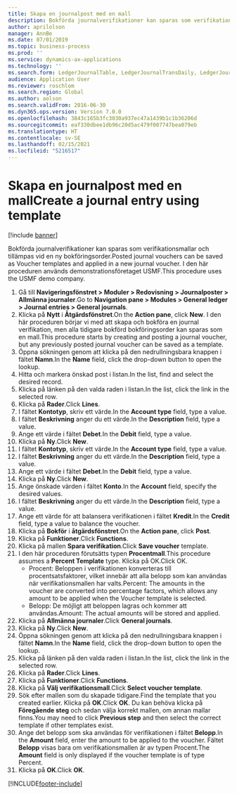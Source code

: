 ```yaml
---
title: Skapa en journalpost med en mall
description: Bokförda journalverifikationer kan sparas som verifikationsmallar och tillämpas vid en ny bokföringsorder.
author: aprilolson
manager: AnnBe
ms.date: 07/01/2019
ms.topic: business-process
ms.prod: ''
ms.service: dynamics-ax-applications
ms.technology: ''
ms.search.form: LedgerJournalTable, LedgerJournalTransDaily, LedgerJournalTransVoucherTemplate
audience: Application User
ms.reviewer: roschlom
ms.search.region: Global
ms.author: aolson
ms.search.validFrom: 2016-06-30
ms.dyn365.ops.version: Version 7.0.0
ms.openlocfilehash: 3843c165b3fc3030a937ec47a1439b1c1b36206d
ms.sourcegitcommit: eaf330dbee1db96c20d5ac479f007747bea079eb
ms.translationtype: HT
ms.contentlocale: sv-SE
ms.lasthandoff: 02/15/2021
ms.locfileid: "5216517"
---
```

# <a name="create-a-journal-entry-using-template"></a><span data-ttu-id="27dfd-103">Skapa en journalpost med en mall</span><span class="sxs-lookup"><span data-stu-id="27dfd-103">Create a journal entry using template</span></span>

[!include [banner](../../includes/banner.md)]

<span data-ttu-id="27dfd-104">Bokförda journalverifikationer kan sparas som verifikationsmallar och tillämpas vid en ny bokföringsorder.</span><span class="sxs-lookup"><span data-stu-id="27dfd-104">Posted journal vouchers can be saved as Voucher templates and applied in a new journal voucher.</span></span> <span data-ttu-id="27dfd-105">I den här proceduren används demonstrationsföretaget USMF.</span><span class="sxs-lookup"><span data-stu-id="27dfd-105">This procedure uses the USMF demo company.</span></span>

1. <span data-ttu-id="27dfd-106">Gå till **Navigeringsfönstret > Moduler > Redovisning > Journalposter > Allmänna journaler**.</span><span class="sxs-lookup"><span data-stu-id="27dfd-106">Go to **Navigation pane > Modules > General ledger > Journal entries > General journals**.</span></span>
2. <span data-ttu-id="27dfd-107">Klicka på **Nytt** i **Åtgärdsfönstret**.</span><span class="sxs-lookup"><span data-stu-id="27dfd-107">On the **Action pane**, click **New**.</span></span> <span data-ttu-id="27dfd-108">I den här proceduren börjar vi med att skapa och bokföra en journal verifikation, men alla tidigare bokförd bokföringsorder kan sparas som en mall.</span><span class="sxs-lookup"><span data-stu-id="27dfd-108">This procedure starts by creating and posting a journal voucher, but any previously posted journal voucher can be saved as a template.</span></span>  
3. <span data-ttu-id="27dfd-109">Öppna sökningen genom att klicka på den nedrullningsbara knappen i fältet **Namn**.</span><span class="sxs-lookup"><span data-stu-id="27dfd-109">In the **Name** field, click the drop-down button to open the lookup.</span></span>
4. <span data-ttu-id="27dfd-110">Hitta och markera önskad post i listan.</span><span class="sxs-lookup"><span data-stu-id="27dfd-110">In the list, find and select the desired record.</span></span>
5. <span data-ttu-id="27dfd-111">Klicka på länken på den valda raden i listan.</span><span class="sxs-lookup"><span data-stu-id="27dfd-111">In the list, click the link in the selected row.</span></span>
6. <span data-ttu-id="27dfd-112">Klicka på **Rader**.</span><span class="sxs-lookup"><span data-stu-id="27dfd-112">Click **Lines**.</span></span>
7. <span data-ttu-id="27dfd-113">I fältet **Kontotyp**, skriv ett värde.</span><span class="sxs-lookup"><span data-stu-id="27dfd-113">In the **Account type** field, type a value.</span></span>
8. <span data-ttu-id="27dfd-114">I fältet **Beskrivning** anger du ett värde.</span><span class="sxs-lookup"><span data-stu-id="27dfd-114">In the **Description** field, type a value.</span></span>
9. <span data-ttu-id="27dfd-115">Ange ett värde i fältet **Debet**.</span><span class="sxs-lookup"><span data-stu-id="27dfd-115">In the **Debit** field, type a value.</span></span>
10. <span data-ttu-id="27dfd-116">Klicka på **Ny**.</span><span class="sxs-lookup"><span data-stu-id="27dfd-116">Click **New**.</span></span>
11. <span data-ttu-id="27dfd-117">I fältet **Kontotyp**, skriv ett värde.</span><span class="sxs-lookup"><span data-stu-id="27dfd-117">In the **Account type** field, type a value.</span></span>
12. <span data-ttu-id="27dfd-118">I fältet **Beskrivning** anger du ett värde.</span><span class="sxs-lookup"><span data-stu-id="27dfd-118">In the **Description** field, type a value.</span></span>
13. <span data-ttu-id="27dfd-119">Ange ett värde i fältet **Debet**.</span><span class="sxs-lookup"><span data-stu-id="27dfd-119">In the **Debit** field, type a value.</span></span>
14. <span data-ttu-id="27dfd-120">Klicka på **Ny**.</span><span class="sxs-lookup"><span data-stu-id="27dfd-120">Click **New**.</span></span>
14. <span data-ttu-id="27dfd-121">Ange önskade värden i fältet **Konto**.</span><span class="sxs-lookup"><span data-stu-id="27dfd-121">In the **Account** field, specify the desired values.</span></span>
15. <span data-ttu-id="27dfd-122">I fältet **Beskrivning** anger du ett värde.</span><span class="sxs-lookup"><span data-stu-id="27dfd-122">In the **Description** field, type a value.</span></span>
16. <span data-ttu-id="27dfd-123">Ange ett värde för att balansera verifikationen i fältet **Kredit**.</span><span class="sxs-lookup"><span data-stu-id="27dfd-123">In the **Credit** field, type a value to balance the voucher.</span></span>
17. <span data-ttu-id="27dfd-124">Klicka på **Bokför** i **åtgärdsfönstret**.</span><span class="sxs-lookup"><span data-stu-id="27dfd-124">On the **Action pane**, click **Post**.</span></span>
18. <span data-ttu-id="27dfd-125">Klicka på **Funktioner**.</span><span class="sxs-lookup"><span data-stu-id="27dfd-125">Click **Functions**.</span></span>
19. <span data-ttu-id="27dfd-126">Klicka på mallen **Spara verifikation**.</span><span class="sxs-lookup"><span data-stu-id="27dfd-126">Click **Save voucher** template.</span></span>
20. <span data-ttu-id="27dfd-127">I den här proceduren förutsätts typen **Procentmall**.</span><span class="sxs-lookup"><span data-stu-id="27dfd-127">This procedure assumes a **Percent Template** type.</span></span> <span data-ttu-id="27dfd-128">Klicka på OK.</span><span class="sxs-lookup"><span data-stu-id="27dfd-128">Click OK.</span></span>
    - <span data-ttu-id="27dfd-129">Procent: Beloppen i verifikationen konverteras till procentsatsfaktorer, vilket innebär att alla belopp som kan användas när verifikationsmallen har valts.</span><span class="sxs-lookup"><span data-stu-id="27dfd-129">Percent: The amounts in the voucher are converted into percentage factors, which allows any amount to be applied when the Voucher template is selected.</span></span>
    - <span data-ttu-id="27dfd-130">Belopp: De möjligt att beloppen lagras och kommer att användas.</span><span class="sxs-lookup"><span data-stu-id="27dfd-130">Amount: The actual amounts will be stored and applied.</span></span>  
21. <span data-ttu-id="27dfd-131">Klicka på **Allmänna journaler**.</span><span class="sxs-lookup"><span data-stu-id="27dfd-131">Click **General journals**.</span></span>
22. <span data-ttu-id="27dfd-132">Klicka på **Ny**.</span><span class="sxs-lookup"><span data-stu-id="27dfd-132">Click **New**.</span></span>
23. <span data-ttu-id="27dfd-133">Öppna sökningen genom att klicka på den nedrullningsbara knappen i fältet **Namn**.</span><span class="sxs-lookup"><span data-stu-id="27dfd-133">In the **Name** field, click the drop-down button to open the lookup.</span></span>
24. <span data-ttu-id="27dfd-134">Klicka på länken på den valda raden i listan.</span><span class="sxs-lookup"><span data-stu-id="27dfd-134">In the list, click the link in the selected row.</span></span>
25. <span data-ttu-id="27dfd-135">Klicka på **Rader**.</span><span class="sxs-lookup"><span data-stu-id="27dfd-135">Click **Lines**.</span></span>
26. <span data-ttu-id="27dfd-136">Klicka på **Funktioner**.</span><span class="sxs-lookup"><span data-stu-id="27dfd-136">Click **Functions**.</span></span>
27. <span data-ttu-id="27dfd-137">Klicka på **Välj verifikationsmall**.</span><span class="sxs-lookup"><span data-stu-id="27dfd-137">Click **Select voucher template**.</span></span>
28. <span data-ttu-id="27dfd-138">Sök efter mallen som du skapade tidigare.</span><span class="sxs-lookup"><span data-stu-id="27dfd-138">Find the template that you created earlier.</span></span> <span data-ttu-id="27dfd-139">Klicka på **OK**.</span><span class="sxs-lookup"><span data-stu-id="27dfd-139">Click **OK**.</span></span> <span data-ttu-id="27dfd-140">Du kan behöva klicka på  **Föregående steg** och sedan välja korrekt mallen, om annan mallar finns.</span><span class="sxs-lookup"><span data-stu-id="27dfd-140">You may need to click **Previous step** and then select the correct template if other templates exist.</span></span>  
29. <span data-ttu-id="27dfd-141">Ange det belopp som ska användas för verifikationen i fältet **Belopp**.</span><span class="sxs-lookup"><span data-stu-id="27dfd-141">In the **Amount** field, enter the amount to be applied to the voucher.</span></span> <span data-ttu-id="27dfd-142">Fältet **Belopp** visas bara om verifikationsmallen är av typen Procent.</span><span class="sxs-lookup"><span data-stu-id="27dfd-142">The **Amount** field is only displayed if the voucher template is of type Percent.</span></span>  
30. <span data-ttu-id="27dfd-143">Klicka på **OK**.</span><span class="sxs-lookup"><span data-stu-id="27dfd-143">Click **OK**.</span></span>



[!INCLUDE[footer-include](../../../includes/footer-banner.md)]